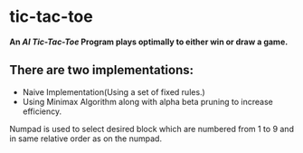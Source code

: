 # tic-tac-toe
**An _AI Tic-Tac-Toe_ Program plays optimally to either win or draw a game.**

## There are two implementations:
- Naive Implementation(Using a set of fixed rules.)
- Using Minimax Algorithm along with alpha beta pruning to increase efficiency.

Numpad is used to select desired block which are numbered from 1 to 9 and in same relative order as on the numpad.

